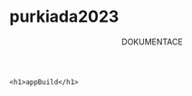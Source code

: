 # purkiada2023
<!DOCTYPE html>
<html lang="cs">
  <head></head>
  <body>
    <header>DOKUMENTACE</header>
    
    <h1>appBuild</h1>
  </body>
</html>
